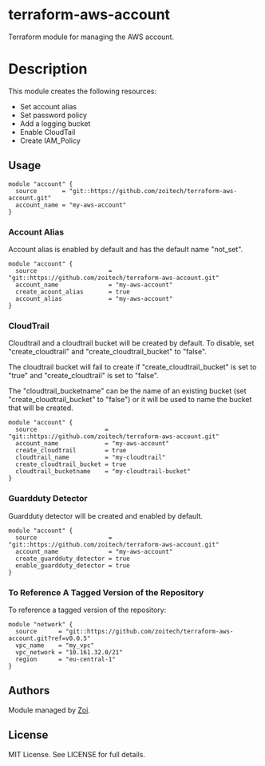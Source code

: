 # terraform-aws-account

Terraform module for managing the AWS account.

# Description

This module creates the following resources:

* Set account alias
* Set password policy
* Add a logging bucket
* Enable CloudTail
* Create IAM_Policy

## Usage

```hcl
module "account" {
  source       = "git::https://github.com/zoitech/terraform-aws-account.git"
  account_name = "my-aws-account"
}
```

### Account Alias

Account alias is enabled by default and has the default name "not_set".

```hcl
module "account" {
  source                    = "git::https://github.com/zoitech/terraform-aws-account.git"
  account_name              = "my-aws-account"
  create_acount_alias       = true
  account_alias             = "my-aws-account"
}
```

### CloudTrail

Cloudtrail and a cloudtrail bucket will be created by default. To disable, set "create_cloudtrail" and "create_cloudtrail_bucket" to "false".

The cloudtrail bucket will fail to create if "create_cloudtrail_bucket" is set to "true" and "create_cloudtrail" is set to "false".

The "cloudtrail_bucketname" can be the name of an existing bucket (set "create_cloudtrail_bucket" to "false") or it will be used to name the bucket that will be created.

```hcl
module "account" {
  source                   = "git::https://github.com/zoitech/terraform-aws-account.git"
  account_name             = "my-aws-account"
  create_cloudtrail        = true
  cloudtrail_name          = "my-cloudtrail"
  create_cloudtrail_bucket = true
  cloudtrail_bucketname    = "my-cloudtrail-bucket"
}
```

### Guardduty Detector

Guardduty detector will be created and enabled by default.

```hcl
module "account" {
  source                    = "git::https://github.com/zoitech/terraform-aws-account.git"
  account_name              = "my-aws-account"
  create_guardduty_detector = true
  enable_guardduty_detector = true
}
```

### To Reference A Tagged Version of the Repository

To reference a tagged version of the repository:

```hcl
module "network" {
  source      = "git::https://github.com/zoitech/terraform-aws-account.git?ref=v0.0.5"
  vpc_name    = "my_vpc"
  vpc_network = "10.161.32.0/21"
  region      = "eu-central-1"
}
```

## Authors
Module managed by [Zoi](https://github.com/zoitech).

## License
MIT License. See LICENSE for full details.
